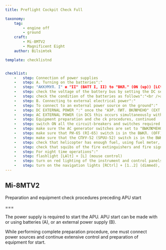 ```yaml
---
title: Preflight Cockpit Check Full

taxonomy:
    tag:
        - engine off
        - ground
    craft:
        - Mi-8MTV2
        - Magnificent Eight
    author: Bilsimtek

template: checklistnd


checklist:
    -   step: Connection of power supplies 
    -   step: A. Turning on the batteries":"
    -   step: "АККУМУЛ. I" и "II" (BATT I, II) to "ВКЛ." (ON (up)) [LCtrl] + [LShift] + [1..2];
    -   step: check the voltage of the battery bus by setting the DC selector knob to "ШИНЫ АКК." (BATT BUS). The voltage should be no less than 24 V.
    -   step: check the condition of the batteries as follows":"<br />a) "АЭРОДР. ПИТАН." (EXT PWR (external power)) selector to "ВЫКЛ." (OFF) [LCtrl] + [LShift] + [7]; <br />b) DC selector knob to "АККУМУЛ. I" (BATT I) [LCtrl] + [LShift] + [9..0] <br />c) "АККУМУЛ. II" (BATT II) to "ВЫКЛ" (OFF (down)) [LCtrl] + [LShift +2] <br />d) any fuel boost pump to ON and check Volts (no less than 24 V) [RShift] + [1] <br />e) DC selector knob to "АККУМУЛ. II" (BATT II) [LCtrl] + [LShift] + [9..0] <br />f) АККУМУЛ. II" (BATT II) to "ВКЛ" (ON (up)) [LCtrl] + [LShift +2] and "АККУМУЛ. I" (BATT I) to "ВЫКЛ" (OFF (down)) [LCtrl] + [LShift +1] Check voltage (no less than 24 V). <br />g) fuel boost pump to OFF [RShift] + [1]; <br />h) "АККУМУЛ. I" и "II" (BATT I, II) to "ВКЛ." (ON (up)) [LCtrl] + [LShift] + [1..2]; <br />i) DC selector knob to "ШИНЫ АКК." (BATT BUS) [LCtrl] + [LShift] + [9..0]. 
    -   step: B. Connecting to external electrical power":" 
    -   step: To connect to an external power source on the ground":"
    -   step: DC EXTERNAL POWER ":" once the "АЭР. ПИТ. ВКЛЮЧЕНО" (EXT PWR ON) light illuminates, then [LCtrl] + [LShift] + [7], check the DC ground power source voltage by setting the DC selector knob to "АЭРОДРОМ. ПИТАН." (EXT PWR). The voltage should be within the limits of 27 - 29 V.
    -   step: AC EXTERNAL POWER (in DCS this occurs simultaneously with the DC power supply)":" once the "АЭР. ПИТ. ВКЛЮЧЕНО" (EXT PWR ON) light illuminates (after successful connection to an external power source), then [LAlt] + [LShift] + [`], check the ground power source voltage by setting the AC selector knob to "АЭРОДРОМ. ПИТАН." (EXT PWR). The voltage should be within the limits of 200 – 205 V. Set the "АЭРОДРОМ. ПИТАН." (EXT PWR) switch to "ВКЛ." (ON). Set the "ПО-500А ~ 115" (Inverter 1) and "ПТ-200 ~ 36" (Inverter 2) switches to the "АВТОМАТ" (AUTO) (down) postion. Set the "ВЫПРЯМИТЕЛИ I, II, III" (RECTIFIERS 1, 2, 3) to the "ВКЛ." (ON) (up) position. Check the rectifier bus voltage by setting the DC selector knob to "ШИНЫ ВЫПР." (RECT BUSES). The voltage should be within the limits of 27 - 29 V. <br />o set the AC selector knob to the "~115" position. The voltage should be 115 V. <br />o Set the "АЭРОДР. ПИТАН." (EXT PWR) switch to "ВКЛ." (ON) and the Inverter 115 switch to "РУЧНОЕ" (MAN).<br />o Check the inverter output voltage by setting the AC selector knob to "~115". The voltage should be 115 V. 
    -   step: Equipment preparation and che ck procedures, continued
    -   step: switch ON all the circuit-breakers and switches required for starting the APU and main engines (the starting system, ignition systems for the APU and main engines, fire protection system, hydraulic systems, trim actuators, fuel tank pumps, fuel quantity gauge, engine anti-icing system, friction clutch, electric clutch, gyro correction cutout switch, attitude indicator, directional gyro, autopilot, voice warning system, tail rotor pitch limit system, cockpit voice recorder, anti-collision light [RCTRL] + [RSHIFT] + [1... 9]
    -   step: make sure the AC generator switches are set to "ВЫКЛЮЧЕНО" (OFF) (down) [LAlt] + [LShift] + [1..2]
    -   step: make sure that РИ-65 (RI-65) switch is in the ВЫКЛ. (OFF) position and the corresponding light panel ВКЛЮЧИ РИ-65 (ENABLE RI-65) is on;
    -   step: make sure that the СПУУ-52 (SPUU-52) switch is in the ВЫКЛ. (OFF) position and the corresponding red light-button on the center console is on;
    -   step: check that helicopter has enough fuel, using fuel meter, after check procedure, set the switch to the "РАСХ." (FEED TANK) position (player must take the co-pilot seat) [RCtrl] + [RShift] + [V] rotation clockwise,  [RCtrl] + [RShift] + [B] rotation counterclockwise;
    -   step: check that squibs of the fire extinguishers and fire signalization system are operational according to the procedure described in the chapter 7.6.3 
    -   step: For night time operations":"
    -   step: flashlight [LAlt] + [L] (mouse control)
    -   step: turn on red lighting of the instrument and control panels according 7.8.2
    -   step: turn on the navigation lights [RCtrl] + [1..2] (dimmed), the MSL-3 flasher [RCtrl] + [6] and rotor tip lights [RCtrl] + [5] (they must be turned on for safety of the ground crew, in game it is not necessary). 
---
```


## Mi-8MTV2 
Preparation and equipment check procedures preceding APU start

===
  
The power supply is required to start the APU. APU start can be made with or using batteries (A), or an external power supply (B).

While performing complete preparation procedure, one must connect power sources and continue extensive control and preparation of equipment for start. 
